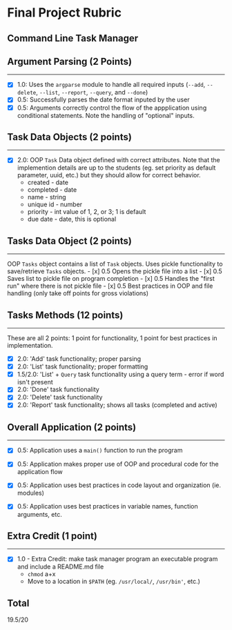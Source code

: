 # Final Project Rubric #
## Command Line Task Manager 

## Argument Parsing (2 Points)
-------------------
- [x] 1.0: Uses the `argparse` module to handle all required inputs (`--add`, `--delete`, `--list`, `--report`, `--query`, and `--done`)
- [x] 0.5: Successfully parses the date format inputed by the user
- [x] 0.5: Arguments correctly control the flow of the appplication using conditional statements. Note the handling of "optional" inputs.

## Task Data Objects (2 points)
-------------------------------
- [x] 2.0: OOP `Task` Data object defined with correct attributes. Note that the implemention details are up to the students (eg. set priority as default parameter, uuid, etc.) but they should allow for correct behavior.
    - created - date
    - completed - date
    - name - string
    - unique id - number
    - priority - int value of 1, 2, or 3; 1 is default
    - due date - date, this is optional

## Tasks Data Object (2 points)
--------------------------------
OOP `Tasks` object contains a list of `Task` objects. Uses pickle functionality to save/retrieve `Tasks` objects.
    - [x] 0.5 Opens the pickle file into a list
    - [x] 0.5 Saves list to pickle file on program completion
    - [x] 0.5 Handles the "first run" where there is not pickle file
    - [x] 0.5 Best practices in OOP and file handling (only take off points for gross violations)

## Tasks Methods (12 points)
--------------------------------
These are all 2 points: 1 point for functionality, 1 point for best practices in implementation.
- [x] 2.0: 'Add' task functionality; proper parsing
- [x] 2.0: 'List' task functionality; proper formatting
- [x] 1.5/2.0: 'List' + `Query` task functionality using a query term - error if word isn't present 
- [x] 2.0: 'Done' task functionality
- [x] 2.0: 'Delete' task functionality
- [x] 2.0: 'Report' task functionality; shows all tasks (completed and active)
   
## Overall Application (2 points)
--------------------------
- [x] 0.5: Application uses a `main()` function to run the program
- [x] 0.5: Application makes proper use of OOP and procedural code for the application flow
- [x] 0.5: Application uses best practices in code layout and organization (ie. modules)
- [x] 0.5: Application uses best practices in variable names, function arguments, etc.


## Extra Credit  (1 point)
--------------------------
- [x] 1.0 - Extra Credit: make task manager program an executable program and include a README.md file
    - `chmod` a+x
    - Move to a location in `$PATH` (eg. `/usr/local/`, `/usr/bin'`, etc.)

Total
-----
19.5/20
